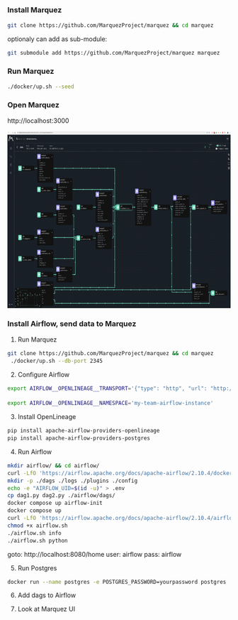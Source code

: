 ### Install Marquez

```bash
git clone https://github.com/MarquezProject/marquez && cd marquez
```

optionaly can add as sub-module:
```bash
git submodule add https://github.com/MarquezProject/marquez marquez
```

### Run Marquez

```bash
./docker/up.sh --seed
```

### Open Marquez

http://localhost:3000

<img src="Marquez-ui.png" width="800" height="400">

### Install Airflow, send data to Marquez

1. Run Marquez

```bash
git clone https://github.com/MarquezProject/marquez && cd marquez
 ./docker/up.sh --db-port 2345
```

2. Configure Airflow

```bash
export AIRFLOW__OPENLINEAGE__TRANSPORT='{"type": "http", "url": "http://localhost:5000", "endpoint": "api/v1/lineage"}'

export AIRFLOW__OPENLINEAGE__NAMESPACE='my-team-airflow-instance'
```

3. Install OpenLineage

```bash
pip install apache-airflow-providers-openlineage 
pip install apache-airflow-providers-postgres
```

4. Run Airflow

```bash
mkdir airflow/ && cd airflow/
curl -LfO 'https://airflow.apache.org/docs/apache-airflow/2.10.4/docker-compose.yaml'
mkdir -p ./dags ./logs ./plugins ./config
echo -e "AIRFLOW_UID=$(id -u)" > .env
cp dag1.py dag2.py ./airflow/dags/
docker compose up airflow-init
docker compose up
curl -LfO 'https://airflow.apache.org/docs/apache-airflow/2.10.4/airflow.sh'
chmod +x airflow.sh
./airflow.sh info
./airflow.sh python
```

goto: http://localhost:8080/home
user: airflow pass: airflow

5. Run Postgres

```bash
docker run --name postgres -e POSTGRES_PASSWORD=yourpassword postgres
```

6. Add dags to Airflow

7. Look at Marquez UI